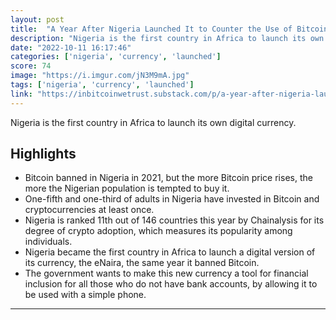 ```yaml
---
layout: post
title:  "A Year After Nigeria Launched It to Counter the Use of Bitcoin, the eNaira Is a Failure."
description: "Nigeria is the first country in Africa to launch its own digital currency."
date: "2022-10-11 16:17:46"
categories: ['nigeria', 'currency', 'launched']
score: 74
image: "https://i.imgur.com/jN3M9mA.jpg"
tags: ['nigeria', 'currency', 'launched']
link: "https://inbitcoinwetrust.substack.com/p/a-year-after-nigeria-launched-it"
---
```


Nigeria is the first country in Africa to launch its own digital currency.

## Highlights

- Bitcoin banned in Nigeria in 2021, but the more Bitcoin price rises, the more the Nigerian population is tempted to buy it.
- One-fifth and one-third of adults in Nigeria have invested in Bitcoin and cryptocurrencies at least once.
- Nigeria is ranked 11th out of 146 countries this year by Chainalysis for its degree of crypto adoption, which measures its popularity among individuals.
- Nigeria became the first country in Africa to launch a digital version of its currency, the eNaira, the same year it banned Bitcoin.
- The government wants to make this new currency a tool for financial inclusion for all those who do not have bank accounts, by allowing it to be used with a simple phone.

---
